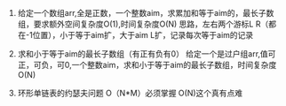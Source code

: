 1. 给定一个数组arr,全是正数，一个整数aim，求累加和等于aim的，最长子数组，要求额外空间复杂度O(1),时间复杂度O(N)
    思路，左右两个游标L R（都在-1位置），小于等于aim扩，大于aim L扩，记录每次等于aim的记录
    
   
2. 求和小于等于aim的最长子数组（有正有负有0）
   给定一个是过户组arr,值可正，可负，可0,一个整数aim，求和小于等于aim的最长子数组，时间复杂度O(N)
    
3. 环形单链表的约瑟夫问题
   O（N*M）必须掌握
   O(N)这个真有点难